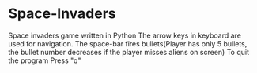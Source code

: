 # Space-Invaders
Space invaders game written in Python
The arrow keys in keyboard are used for navigation.
The space-bar fires bullets(Player has only 5 bullets, the bullet number decreases if the player misses aliens on screen)
To quit the program Press "q"
